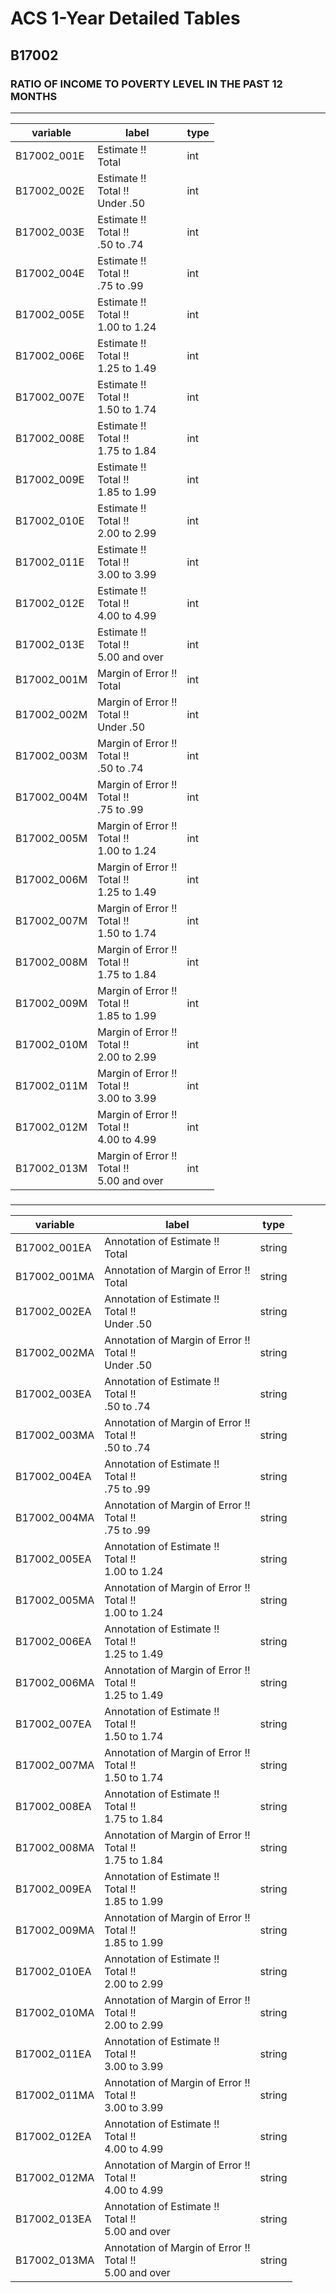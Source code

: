 # ACS 1-Year Detailed Tables

## B17002

### RATIO OF INCOME TO POVERTY LEVEL IN THE PAST 12 MONTHS

___

| variable | label | type |
| ----- | ----- | ----- |
| B17002_001E | Estimate !!<br>Total | int |
| B17002_002E | Estimate !!<br>Total !!<br>Under .50 | int |
| B17002_003E | Estimate !!<br>Total !!<br>.50 to .74 | int |
| B17002_004E | Estimate !!<br>Total !!<br>.75 to .99 | int |
| B17002_005E | Estimate !!<br>Total !!<br>1.00 to 1.24 | int |
| B17002_006E | Estimate !!<br>Total !!<br>1.25 to 1.49 | int |
| B17002_007E | Estimate !!<br>Total !!<br>1.50 to 1.74 | int |
| B17002_008E | Estimate !!<br>Total !!<br>1.75 to 1.84 | int |
| B17002_009E | Estimate !!<br>Total !!<br>1.85 to 1.99 | int |
| B17002_010E | Estimate !!<br>Total !!<br>2.00 to 2.99 | int |
| B17002_011E | Estimate !!<br>Total !!<br>3.00 to 3.99 | int |
| B17002_012E | Estimate !!<br>Total !!<br>4.00 to 4.99 | int |
| B17002_013E | Estimate !!<br>Total !!<br>5.00 and over | int |
| B17002_001M | Margin of Error !!<br>Total | int |
| B17002_002M | Margin of Error !!<br>Total !!<br>Under .50 | int |
| B17002_003M | Margin of Error !!<br>Total !!<br>.50 to .74 | int |
| B17002_004M | Margin of Error !!<br>Total !!<br>.75 to .99 | int |
| B17002_005M | Margin of Error !!<br>Total !!<br>1.00 to 1.24 | int |
| B17002_006M | Margin of Error !!<br>Total !!<br>1.25 to 1.49 | int |
| B17002_007M | Margin of Error !!<br>Total !!<br>1.50 to 1.74 | int |
| B17002_008M | Margin of Error !!<br>Total !!<br>1.75 to 1.84 | int |
| B17002_009M | Margin of Error !!<br>Total !!<br>1.85 to 1.99 | int |
| B17002_010M | Margin of Error !!<br>Total !!<br>2.00 to 2.99 | int |
| B17002_011M | Margin of Error !!<br>Total !!<br>3.00 to 3.99 | int |
| B17002_012M | Margin of Error !!<br>Total !!<br>4.00 to 4.99 | int |
| B17002_013M | Margin of Error !!<br>Total !!<br>5.00 and over | int |
### 

___

| variable | label | type |
| ----- | ----- | ----- |
| B17002_001EA | Annotation of Estimate !!<br>Total | string |
| B17002_001MA | Annotation of Margin of Error !!<br>Total | string |
| B17002_002EA | Annotation of Estimate !!<br>Total !!<br>Under .50 | string |
| B17002_002MA | Annotation of Margin of Error !!<br>Total !!<br>Under .50 | string |
| B17002_003EA | Annotation of Estimate !!<br>Total !!<br>.50 to .74 | string |
| B17002_003MA | Annotation of Margin of Error !!<br>Total !!<br>.50 to .74 | string |
| B17002_004EA | Annotation of Estimate !!<br>Total !!<br>.75 to .99 | string |
| B17002_004MA | Annotation of Margin of Error !!<br>Total !!<br>.75 to .99 | string |
| B17002_005EA | Annotation of Estimate !!<br>Total !!<br>1.00 to 1.24 | string |
| B17002_005MA | Annotation of Margin of Error !!<br>Total !!<br>1.00 to 1.24 | string |
| B17002_006EA | Annotation of Estimate !!<br>Total !!<br>1.25 to 1.49 | string |
| B17002_006MA | Annotation of Margin of Error !!<br>Total !!<br>1.25 to 1.49 | string |
| B17002_007EA | Annotation of Estimate !!<br>Total !!<br>1.50 to 1.74 | string |
| B17002_007MA | Annotation of Margin of Error !!<br>Total !!<br>1.50 to 1.74 | string |
| B17002_008EA | Annotation of Estimate !!<br>Total !!<br>1.75 to 1.84 | string |
| B17002_008MA | Annotation of Margin of Error !!<br>Total !!<br>1.75 to 1.84 | string |
| B17002_009EA | Annotation of Estimate !!<br>Total !!<br>1.85 to 1.99 | string |
| B17002_009MA | Annotation of Margin of Error !!<br>Total !!<br>1.85 to 1.99 | string |
| B17002_010EA | Annotation of Estimate !!<br>Total !!<br>2.00 to 2.99 | string |
| B17002_010MA | Annotation of Margin of Error !!<br>Total !!<br>2.00 to 2.99 | string |
| B17002_011EA | Annotation of Estimate !!<br>Total !!<br>3.00 to 3.99 | string |
| B17002_011MA | Annotation of Margin of Error !!<br>Total !!<br>3.00 to 3.99 | string |
| B17002_012EA | Annotation of Estimate !!<br>Total !!<br>4.00 to 4.99 | string |
| B17002_012MA | Annotation of Margin of Error !!<br>Total !!<br>4.00 to 4.99 | string |
| B17002_013EA | Annotation of Estimate !!<br>Total !!<br>5.00 and over | string |
| B17002_013MA | Annotation of Margin of Error !!<br>Total !!<br>5.00 and over | string |

